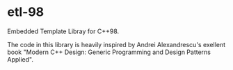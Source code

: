 # etl-98

Embedded Template Libray for C++98.

The code in this library is heavily inspired by Andrei Alexandrescu's exellent
book "Modern C++ Design: Generic Programming and Design Patterns Applied".


